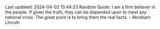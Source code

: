 Last updated: 2024-04-02 13:44:23
Random Quote: I am a firm believer in the people. If given the truth, they can be depended upon to meet any national crisis. The great point is to bring them the real facts. - Abraham Lincoln